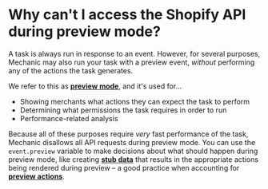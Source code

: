 # Why can't I access the Shopify API during preview mode?

A task is always run in response to an event. However, for several purposes, Mechanic may also run your task with a preview event, _without_ performing any of the actions the task generates.

We refer to this as [**preview mode**](../core/tasks/previews/), and it's used for...

* Showing merchants what actions they can expect the task to perform
* Determining what permissions the task requires in order to run
* Performance-related analysis

Because all of these purposes require _very_ fast performance of the task, Mechanic disallows all API requests during preview mode. You can use the `event.preview` variable to make decisions about what should happen during preview mode, like creating [**stub data**](../core/tasks/previews/stub-data.md) that results in the appropriate actions being rendered during preview – a good practice when accounting for [**preview actions**](../core/tasks/previews/#rendering-preview-actions).
